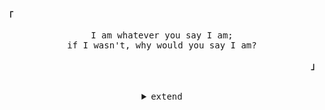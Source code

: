 <p align="left"><b><samp>「</samp></b></p>
  <p align="center">
    <samp>
      I am whatever you say I am;<br>
      if I wasn't, why would you say I am?<br>
    </samp>
  </p>
<p align="right"><b><samp>」</samp></b></p>

<br>

<details align="center">
<summary><samp>extend</samp></summary>
